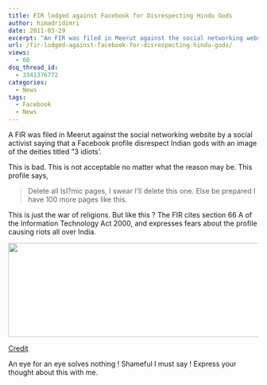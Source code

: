 ```yaml
---
title: FIR lodged against Facebook for Disrespecting Hindu Gods
author: himadridimri
date: 2011-03-29
excerpt: "An FIR was filed in Meerut against the social networking website by a social activist saying that a Facebook profile disrespects Indian gods with an image of the deities titled ''3 idiots'. This led to a complain filed against Facebook."
url: /fir-lodged-against-facebook-for-disrespecting-hindu-gods/
views:
  - 66
dsq_thread_id:
  - 3341376772
categories:
  - News
tags:
  - Facebook
  - News
---
```

A FIR was filed in Meerut against the social networking website by a social activist saying that a Facebook profile disrespect Indian gods with an image of the deities titled &#8221;3 idiots&#8217;.

This is bad. This is not acceptable no matter what the reason may be. This profile says,

> Delete all Isl?mic pages, I swear I&#8217;ll delete this one. Else be prepared I have 100 more pages like this.

This is just the war of religions. But like this ? The FIR cites section 66 A of the Information Technology Act 2000, and expresses fears about the profile causing riots all over India.

[<img class="alignnone size-full wp-image-6377" src="http://cdn.devilsworkshop.org/files/2011/03/Hindu-Gods.jpg" alt="" width="600" height="189" />][1]

<a href="http://www.techtree.com/India/News/FIR_Against_Facebook_for_Denigrating_Hindu_Gods/551-114934-643.html" onclick="_gaq.push(['_trackEvent', 'outbound-article', 'http://www.techtree.com/India/News/FIR_Against_Facebook_for_Denigrating_Hindu_Gods/551-114934-643.html', 'Credit']);" >Credit</a>

An eye for an eye solves nothing ! Shameful I must say ! Express your thought about this with me.

 [1]: http://cdn.devilsworkshop.org/files/2011/03/Hindu-Gods.jpg

